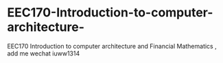 # EEC170-Introduction-to-computer-architecture-
EEC170 Introduction to computer architecture  and Financial Mathematics , add me wechat iuww1314

